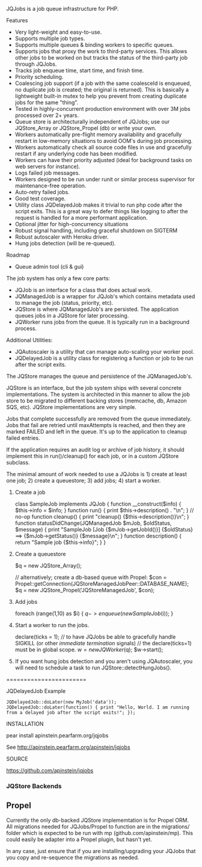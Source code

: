 JQJobs is a job queue infrastructure for PHP.

Features

* Very light-weight and easy-to-use.
* Supports multiple job types.
* Supports multiple queues & binding workers to specific queues.
* Supports jobs that proxy the work to third-party services. This allows other jobs to be worked on but tracks the status of the third-party job through JQJobs.
* Tracks job enqueue time, start time, and finish time.
* Priority scheduling.
* Coalescing job support (if a job with the same coalesceId is enqueued, no duplicate job is created; the original is returned). This is basically a lightweight built-in mutex to help you prevent from creating duplicate jobs for the same "thing".
* Tested in highly-concurrent production environment with over 3M jobs processed over 2+ years.
* Queue store is architecturally independent of JQJobs; use our JQStore_Array or JQStore_Propel (db) or write your own.
* Workers automatically pre-flight memory availability and gracefully restart in low-memory situations to avoid OOM's during job processing.
* Workers automatically check all source code files in use and gracefully restart if any underlying code has been modified.
* Workers can have their priority adjusted (ideal for background tasks on web servers for instance).
* Logs failed job messages.
* Workers designed to be run under runit or similar process supervisor for maintenance-free operation.
* Auto-retry failed jobs.
* Good test coverage.
* Utility class JQDelayedJob makes it trivial to run php code after the script exits. This is a great way to defer things like logging to after the request is handled for a more performant application.
* Optional jitter for high-concurrency situations
* Robust signal handling, including graceful shutdown on SIGTERM
* Robust autoscaler with Heroku driver.
* Hung jobs detection (will be re-queued).

Roadmap
* Queue admin tool (cli & gui)

The job system has only a few core parts:

* JQJob is an interface for a class that does actual work.
* JQManagedJob is a wrapper for JQJob's which contains metadata used to manage the job (status, priority, etc).
* JQStore is where JQManagedJob's are persisted. The application queues jobs in a JQStore for later processing.
* JQWorker runs jobs from the queue. It is typically run in a background process.

Additional Utilities:
* JQAutoscaler is a utility that can manage auto-scaling your worker pool.
* JQDelayedJob is a utility class for registering a function or job to be run after the script exits.

The JQStore manages the queue and persistence of the JQManagedJob's.

JQStore is an interface, but the job system ships with several concrete implementations. The system is architected
in this manner to allow the job store to be migrated to different backing stores (memcache, db, Amazon SQS, etc).
JQStore implementations are very simple.

Jobs that complete successfully are removed from the queue immediately. Jobs that fail are retried until maxAttempts is reached, and then they are marked FAILED and
left in the queue. It's up to the application to cleanup failed entries.

If the application requires an audit log or archive of job history, it should implement this in run()/cleanup() for each job, or in a custom JQStore subclass.

The minimal amount of work needed to use a JQJobs is 1) create at least one job; 2) create a queuestore; 3) add jobs; 4) start a worker.

1) Create a job

    class SampleJob implements JQJob
    {
        function __construct($info) { $this->info = $info; }
        function run() { print $this->description() . "\n"; } // no-op
        function cleanup() { print "cleanup() {$this->description()}\n"; }
        function statusDidChange(JQManagedJob $mJob, $oldStatus, $message) { print "SampleJob [Job {$mJob->getJobId()}] {$oldStatus} ==> {$mJob->getStatus()} {$message}\n"; }
        function description() { return "Sample job {$this->info}"; }
    }

2) Create a queuestore

	$q = new JQStore_Array();

    // alternatively; create a db-based queue with Propel:
    $con = Propel::getConnection(JQStoreManagedJobPeer::DATABASE_NAME);
    $q = new JQStore_Propel('JQStoreManagedJob', $con);

3) Add jobs

    foreach (range(1,10) as $i) {
        $q->enqueue(new SampleJob($i));
    }

4) Start a worker to run the jobs.

    declare(ticks = 1);       // to have JQJobs be able to gracefully handle SIGKILL (or other *immediate termination* signals)
                              // the declare(ticks=1) must be in global scope.
    $w = new JQWorker($q);
    $w->start();

5) If you want hung jobs detection and you aren't using JQAutoscaler, you will need to schedule a task to run JQStore::detectHungJobs().

=======================

JQDelayedJob Example

    JQDelayedJob::doLater(new MyJob('data'));
    JQDelayedJob::doLater(function() { print "Hello, World. I am running from a delayed job after the script exits!"; });

INSTALLATION

pear install apinstein.pearfarm.org/jqjobs

See http://apinstein.pearfarm.org/apinstein/jqjobs

SOURCE

https://github.com/apinstein/jqjobs

### JQStore Backends

## Propel
Currently the only db-backed JQStore implememtation is for Propel ORM. All migrations needed for JQJobs/Propel to function are in the migrations/ folder which is expected to be run with mp (github.com/apinstein/mp). This could easily be adapter into a Propel plugin, but hasn't yet.

In any case, just ensure that if you are installing/upgrading your JQJobs that you copy and re-sequence the migrations as needed.

